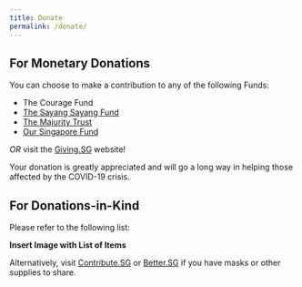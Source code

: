```yaml
---
title: Donate
permalink: /donate/
---
```


## For Monetary Donations 
You can choose to make a contribution to any of the following Funds:

- The Courage Fund
- [The Sayang Sayang Fund](https://www.giving.sg/community-foundation-of-singapore/sayang_sayang_fund)
- [The Majurity Trust](https://www.majurity.sg/sgstrong)
- [Our Singapore Fund](https://www.sg/oursingaporefund)

_OR_ visit the [Giving.SG](https://www.giving.sg/sgunited) website! 

Your donation is greatly appreciated and will go a long way in helping those affected by the COVID-19 crisis.
## For Donations-in-Kind
Please refer to the following list:

**Insert Image with List of Items**

Alternatively, visit <a href="https://www.contribute.sg">Contribute.SG</a> or <a href="https://www.better.sg/maskgoshare">Better.SG</a> if you have masks or other supplies to share.
